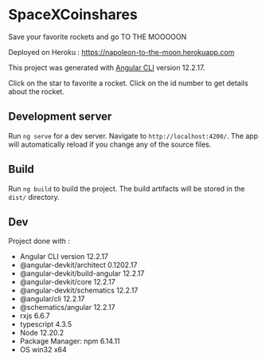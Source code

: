 # SpaceXCoinshares

Save your favorite rockets and go TO THE MOOOOON

Deployed on Heroku : https://napoleon-to-the-moon.herokuapp.com

This project was generated with [Angular CLI](https://github.com/angular/angular-cli) version 12.2.17.

Click on the star to favorite a rocket.
Click on the id number to get details about the rocket.

## Development server

Run `ng serve` for a dev server. Navigate to `http://localhost:4200/`. The app will automatically reload if you change any of the source files.

## Build

Run `ng build` to build the project. The build artifacts will be stored in the `dist/` directory.

## Dev

Project done with :

- Angular CLI version 12.2.17
- @angular-devkit/architect 0.1202.17
- @angular-devkit/build-angular 12.2.17
- @angular-devkit/core 12.2.17
- @angular-devkit/schematics 12.2.17
- @angular/cli 12.2.17
- @schematics/angular 12.2.17
- rxjs 6.6.7
- typescript 4.3.5
- Node 12.20.2
- Package Manager: npm 6.14.11
- OS win32 x64
